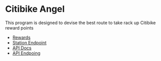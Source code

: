 # Citibike Angel 

This program is designed to devise the best route to take rack up Citibike reward points

- [Rewards](https://www.citibikenyc.com/bikeangels/rewards)
- [Station Endpoint](https://layer.bicyclesharing.net/map/v1/nyc/stations)
- [API Docs](http://api.citybik.es/v2/)
- [API Endpoing](http://api.citybik.es/v2/networks/citi-bike-nyc)